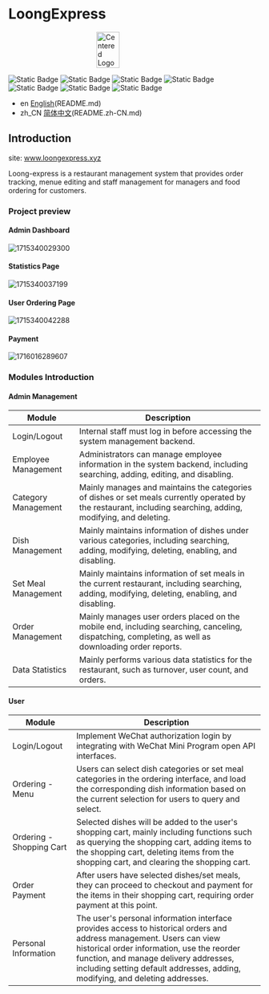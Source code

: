 # LoongExpress


<div style="display: flex; justify-content: center;">
    <img src="image/README/logo.png" alt="Centered Logo" width="30%">
</div>


![Static Badge](https://img.shields.io/badge/Vue.js-2.0-green?logo=vuedotjs)  ![Static Badge](https://img.shields.io/badge/SpringBoot-2.7.3-green?logo=springboot)  ![Static Badge](https://img.shields.io/badge/MySQL-8.0.36-green?logo=mysql)  ![Static Badge](https://img.shields.io/badge/Redis-6.0.16-green?logo=redis)  ![Static Badge](https://img.shields.io/badge/OpenJDK-17.0.10-green?logo=openjdk)  ![Static Badge](https://img.shields.io/badge/NGINX-1.18.0-green?logo=nginx)  ![Static Badge](https://img.shields.io/badge/Ubuntu-22.04-green?logo=ubuntu)

* en [English](README.md)(README.md)
* zh_CN [简体中文](README.zh-CN.md)(README.zh-CN.md)

## Introduction

site: www.loongexpress.xyz

Loong-express is a restaurant management system that provides order tracking, menue editing and staff management for managers and food ordering for customers.



### Project preview

#### Admin Dashboard

![1715340029300](image/README/1715340029300.png)

#### Statistics Page

![1715340037199](image/README/1715340037199.png)

#### User Ordering Page

![1715340042288](image/README/1715340042288.png)

#### Payment

![1716016289607](image/README/1716016289607.png)

### Modules Introduction

#### Admin Management

| Module              | Description                                                                                                                                                    |
| ------------------- | -------------------------------------------------------------------------------------------------------------------------------------------------------------- |
| Login/Logout        | Internal staff must log in before accessing the system management backend.                                                                                     |
| Employee Management | Administrators can manage employee information in the system backend, including searching, adding, editing, and disabling.                                     |
| Category Management | Mainly manages and maintains the categories of dishes or set meals currently operated by the restaurant, including searching, adding, modifying, and deleting. |
| Dish Management     | Mainly maintains information of dishes under various categories, including searching, adding, modifying, deleting, enabling, and disabling.                    |
| Set Meal Management | Mainly maintains information of set meals in the current restaurant, including searching, adding, modifying, deleting, enabling, and disabling.                |
| Order Management    | Mainly manages user orders placed on the mobile end, including searching, canceling, dispatching, completing, as well as downloading order reports.            |
| Data Statistics     | Mainly performs various data statistics for the restaurant, such as turnover, user count, and orders.                                                          |

#### User

| Module                   | Description                                                                                                                                                                                                                                                                                  |
| ------------------------ | -------------------------------------------------------------------------------------------------------------------------------------------------------------------------------------------------------------------------------------------------------------------------------------------- |
| Login/Logout             | Implement WeChat authorization login by integrating with WeChat Mini Program open API interfaces.                                                                                                                                                                                            |
| Ordering - Menu          | Users can select dish categories or set meal categories in the ordering interface, and load the corresponding dish information based on the current selection for users to query and select.                                                                                                 |
| Ordering - Shopping Cart | Selected dishes will be added to the user's shopping cart, mainly including functions such as querying the shopping cart, adding items to the shopping cart, deleting items from the shopping cart, and clearing the shopping cart.                                                          |
| Order Payment            | After users have selected dishes/set meals, they can proceed to checkout and payment for the items in their shopping cart, requiring order payment at this point.                                                                                                                            |
| Personal Information     | The user's personal information interface provides access to historical orders and address management. Users can view historical order information, use the reorder function, and manage delivery addresses, including setting default addresses, adding, modifying, and deleting addresses. |
